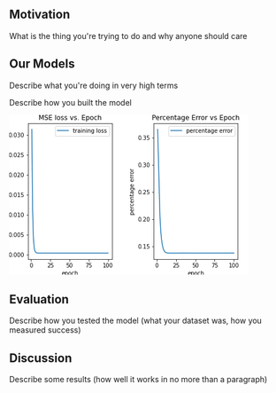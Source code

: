 ## Motivation

What is the thing you're trying to do and why anyone should care

## Our Models

Describe what you're doing in very high terms

Describe how you built the model

![baseline](/images/baseline.png)

## Evaluation

Describe how you tested the model (what your dataset was, how you measured success)

## Discussion

Describe some results (how well it works in no more than a paragraph)